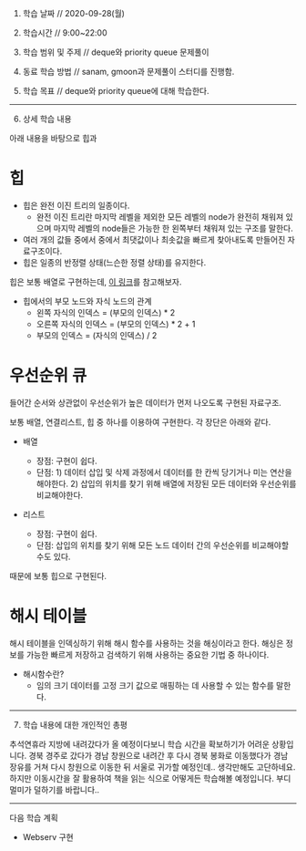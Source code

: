 1. 학습 날짜 // 2020-09-28(월)
2. 학습시간 // 9:00~22:00

3. 학습 범위 및 주제 // deque와 priority queue 문제풀이

4. 동료 학습 방법 // sanam, gmoon과 문제풀이 스터디를 진행함.
5. 학습 목표 // deque와 priority queue에 대해 학습한다.

---

6. 상세 학습 내용

아래 내용을 바탕으로 힙과

# 힙

- 힙은 완전 이진 트리의 일종이다.
  - 완전 이진 트리란 마지막 레벨을 제외한 모든 레벨의 node가 완전히 채워져 있으며 마지막 레벨의 node들은 가능한 한 왼쪽부터 채워져 있는 구조를 말한다.
- 여러 개의 값들 중에서 중에서 최댓값이나 최솟값을 빠르게 찾아내도록 만들어진 자료구조이다.
- 힙은 일종의 반정렬 상태(느슨한 정렬 상태)를 유지한다.

힙은 보통 배열로 구현하는데, [이 링크](https://gmlwjd9405.github.io/2018/05/10/data-structure-heap.html)를 참고해보자.

- 힙에서의 부모 노드와 자식 노드의 관계
  - 왼쪽 자식의 인덱스 = (부모의 인덱스) \* 2
  - 오른쪽 자식의 인덱스 = (부모의 인덱스) \* 2 + 1
  - 부모의 인덱스 = (자식의 인덱스) / 2

# 우선순위 큐

들어간 순서와 상관없이 우선순위가 높은 데이터가 먼저 나오도록 구현된 자료구조.

보통 배열, 연결리스트, 힙 중 하나를 이용하여 구현한다. 각 장단은 아래와 같다.

- 배열

  - 장점: 구현이 쉽다.
  - 단점: 1) 데이터 삽입 및 삭제 과정에서 데이터를 한 칸씩 당기거나 미는 연산을 해야한다. 2) 삽입의 위치를 찾기 위해 배열에 저장된 모든 데이터와 우선순위를 비교해야한다.

- 리스트
  - 장점: 구현이 쉽다.
  - 단점: 삽입의 위치를 찾기 위해 모든 노드 데이터 간의 우선순위를 비교해야할 수도 있다.

때문에 보통 힙으로 구현된다.

# 해시 테이블

해시 테이블을 인덱싱하기 위해 해시 함수를 사용하는 것을 해싱이라고 한다.
해싱은 정보를 가능한 빠르게 저장하고 검색하기 위해 사용하는 중요한 기법 중 하나이다.

- 해시함수란?
  - 임의 크기 데이터를 고정 크기 값으로 매핑하는 데 사용할 수 있는 함수를 말한다.

---

7. 학습 내용에 대한 개인적인 총평

추석연휴라 지방에 내려갔다가 올 예정이다보니 학습 시간을 확보하기가 어려운 상황입니다.
경북 경주로 갔다가 경남 창원으로 내려간 후 다시 경북 봉화로 이동했다가 경남 장유를 거쳐 다시 창원으로 이동한 뒤 서울로 귀가할 예정인데.. 생각만해도 고단하네요.
하지만 이동시간을 잘 활용하여 책을 읽는 식으로 어떻게든 학습해볼 예정입니다. 부디 멀미가 덜하기를 바랍니다..

---

다음 학습 계획

- Webserv 구현
